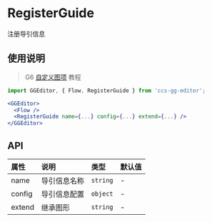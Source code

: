 # RegisterGuide

注册导引信息

## 使用说明

> G6 [自定义图项](https://antv.alipay.com/zh-cn/g6/1.x/tutorial/custom-shape.html) 教程

```jsx
import GGEditor, { Flow, RegisterGuide } from 'ccs-gg-editor';

<GGEditor>
  <Flow />
  <RegisterGuide name={...} config={...} extend={...} />
</GGEditor>
```

## API

| 属性 | 说明 | 类型 | 默认值 |
| :--- | :--- | :--- | :--- |
| name | 导引信息名称 | `string` | - |
| config | 导引信息配置 | `object` | - |
| extend | 继承图形 | `string` | - |